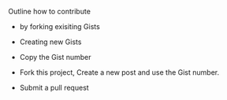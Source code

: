 Outline how to contribute 

- by forking exisiting Gists 
- Creating new Gists
- Copy the Gist number 

- Fork this project, Create a new post and use the Gist number.
- Submit a pull request
